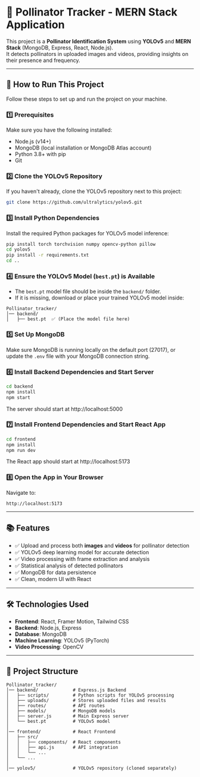 # 🐝 Pollinator Tracker - MERN Stack Application

This project is a **Pollinator Identification System** using **YOLOv5** and **MERN Stack** (MongoDB, Express, React, Node.js).  
It detects pollinators in uploaded images and videos, providing insights on their presence and frequency.

---

## 🚀 How to Run This Project

Follow these steps to set up and run the project on your machine.

### 1️⃣ Prerequisites

Make sure you have the following installed:
- Node.js (v14+)
- MongoDB (local installation or MongoDB Atlas account)
- Python 3.8+ with pip
- Git

### 2️⃣ Clone the YOLOv5 Repository

If you haven't already, clone the YOLOv5 repository next to this project:

```sh
git clone https://github.com/ultralytics/yolov5.git
```

### 3️⃣ Install Python Dependencies

Install the required Python packages for YOLOv5 model inference:

```sh
pip install torch torchvision numpy opencv-python pillow
cd yolov5
pip install -r requirements.txt
cd ..
```

### 4️⃣ Ensure the YOLOv5 Model (`best.pt`) is Available

- The `best.pt` model file should be inside the `backend/` folder.
- If it is missing, download or place your trained YOLOv5 model inside:

```
Pollinator_tracker/
│── backend/
│   ├── best.pt  ✅ (Place the model file here)
```

### 5️⃣ Set Up MongoDB

Make sure MongoDB is running locally on the default port (27017), or update the `.env` file with your MongoDB connection string.

### 6️⃣ Install Backend Dependencies and Start Server

```sh
cd backend
npm install
npm start
```

The server should start at http://localhost:5000

### 7️⃣ Install Frontend Dependencies and Start React App

```sh
cd frontend
npm install
npm run dev
```

The React app should start at http://localhost:5173

### 8️⃣ Open the App in Your Browser

Navigate to:
```
http://localhost:5173
```

---

## 📚 Features

- ✅ Upload and process both **images** and **videos** for pollinator detection
- ✅ YOLOv5 deep learning model for accurate detection
- ✅ Video processing with frame extraction and analysis
- ✅ Statistical analysis of detected pollinators
- ✅ MongoDB for data persistence
- ✅ Clean, modern UI with React

---

## 🛠️ Technologies Used

- **Frontend**: React, Framer Motion, Tailwind CSS
- **Backend**: Node.js, Express
- **Database**: MongoDB
- **Machine Learning**: YOLOv5 (PyTorch)
- **Video Processing**: OpenCV

---

## 📁 Project Structure

```
Pollinator_tracker/
│── backend/             # Express.js Backend
│   ├── scripts/         # Python scripts for YOLOv5 processing
│   ├── uploads/         # Stores uploaded files and results
│   ├── routes/          # API routes
│   ├── models/          # MongoDB models
│   ├── server.js        # Main Express server
│   └── best.pt          # YOLOv5 model
│
│── frontend/            # React Frontend
│   ├── src/
│   │   ├── components/  # React components
│   │   ├── api.js       # API integration
│   │   └── ...
│   └── ...
│
│── yolov5/              # YOLOv5 repository (cloned separately)
```